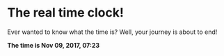 # The real time clock!

Ever wanted to know what the time is? Well, your journey is about to end!

**The time is Nov 09, 2017, 07:23**